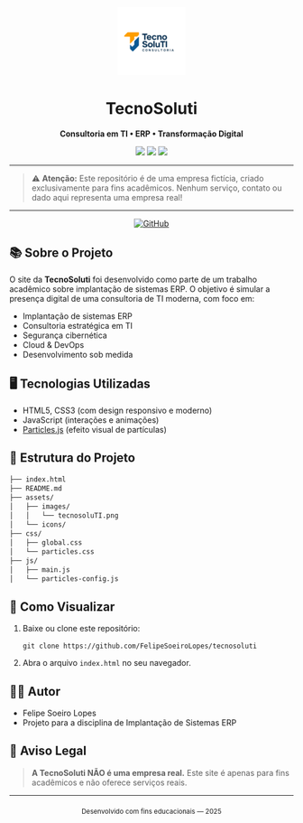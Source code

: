<div align="center">
  <img src="assets/images/tecnosoluTI.png" alt="Logo TecnoSoluti" width="120"/>
  <h1>TecnoSoluti</h1>
  <p><strong>Consultoria em TI • ERP • Transformação Digital</strong></p>
  <p>
    <img src="https://img.shields.io/badge/Projeto-Acadêmico-blue"/>
    <img src="https://img.shields.io/badge/Empresa-Fictícia-orange"/>
    <img src="https://img.shields.io/badge/Responsivo-100%25-success"/>
  </p>
</div>

---

> ⚠️ **Atenção:** Este repositório é de uma empresa fictícia, criado exclusivamente para fins acadêmicos. Nenhum serviço, contato ou dado aqui representa uma empresa real!

---

<!-- Projeto disponível em: https://github.com/FelipeSoeiroLopes/tecnosoluti -->

<p align="center">
  <a href="https://github.com/FelipeSoeiroLopes/tecnosoluti" target="_blank">
    <img src="https://img.shields.io/badge/GitHub-Repositório-181717?logo=github&style=for-the-badge&logoColor=white" alt="GitHub"/>
  </a>
</p>

## 📚 Sobre o Projeto

O site da **TecnoSoluti** foi desenvolvido como parte de um trabalho acadêmico sobre implantação de sistemas ERP. O objetivo é simular a presença digital de uma consultoria de TI moderna, com foco em:

- Implantação de sistemas ERP
- Consultoria estratégica em TI
- Segurança cibernética
- Cloud & DevOps
- Desenvolvimento sob medida

## 🖥️ Tecnologias Utilizadas

- HTML5, CSS3 (com design responsivo e moderno)
- JavaScript (interações e animações)
- [Particles.js](https://vincentgarreau.com/particles.js/) (efeito visual de partículas)

## 📂 Estrutura do Projeto

```
├── index.html
├── README.md
├── assets/
│   ├── images/
│   │   └── tecnosoluTI.png
│   └── icons/
├── css/
│   ├── global.css
│   └── particles.css
├── js/
│   ├── main.js
│   └── particles-config.js
```

## 🚀 Como Visualizar

1. Baixe ou clone este repositório:
   ```
   git clone https://github.com/FelipeSoeiroLopes/tecnosoluti
   ```
2. Abra o arquivo `index.html` no seu navegador.

## 👨‍💻 Autor

- Felipe Soeiro Lopes
- Projeto para a disciplina de Implantação de Sistemas ERP

## 📝 Aviso Legal

> **A TecnoSoluti NÃO é uma empresa real.**
> Este site é apenas para fins acadêmicos e não oferece serviços reais.

---

<div align="center">
  <sub>Desenvolvido com fins educacionais — 2025</sub>
</div>
